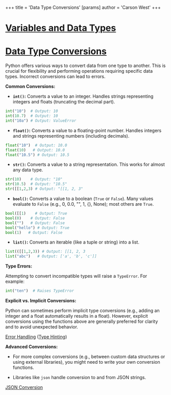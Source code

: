 +++
 title = 'Data Type Conversions'
[params]
	author = 'Carson West'
+++
# [Variables and Data Types](./../variables-and-data-types/)
# [Data Type Conversions](./../data-type-conversions/) 
Python offers various ways to convert data from one type to another.  This is crucial for flexibility and performing operations requiring specific data types.  Incorrect conversions can lead to errors.

**Common Conversions:**

* **`int()`:** Converts a value to an integer.  Handles strings representing integers and floats (truncating the decimal part).

```python
int("10")  # Output: 10
int(10.7)  # Output: 10
int("10a") # Output: ValueError
```

* **`float()`:** Converts a value to a floating-point number.  Handles integers and strings representing numbers (including decimals).

```python
float("10")  # Output: 10.0
float(10)   # Output: 10.0
float("10.5") # Output: 10.5
```

* **`str()`:** Converts a value to a string representation. This works for almost any data type.

```python
str(10)    # Output: "10"
str(10.5)  # Output: "10.5"
str([[1,2,3) # Output: "[[1, 2, 3"
```

* **`bool()`:** Converts a value to a boolean (`True` or `False`).  Many values evaluate to `False` (e.g., 0, 0.0, "", 1, {}, None); most others are `True`.

```python
bool([[1)    # Output: True
bool(0)    # Output: False
bool("")   # Output: False
bool("hello") # Output: True
bool(1)   # Output: False
```

* **`list()`:** Converts an iterable (like a tuple or string) into a list.

```python
list(([[1,2,3)) # Output: [[1, 2, 3
list("abc")   # Output: ['a', 'b', 'c']]
```


**Type Errors:**

Attempting to convert incompatible types will raise a `TypeError`.  For example:

```python
int("ten")  # Raises TypeError
```

**Explicit vs. Implicit Conversions:**

Python can sometimes perform implicit type conversions (e.g., adding an integer and a float automatically results in a float). However, explicit conversions using the functions above are generally preferred for clarity and to avoid unexpected behavior.

[Error Handling](./../error-handling/)  ([Type Hinting](./../type-hinting/))


**Advanced Conversions:**

*  For more complex conversions (e.g., between custom data structures or using external libraries), you might need to write your own conversion functions.

*  Libraries like `json` handle conversion to and from JSON strings.


[JSON Conversion](./../json-conversion/)
